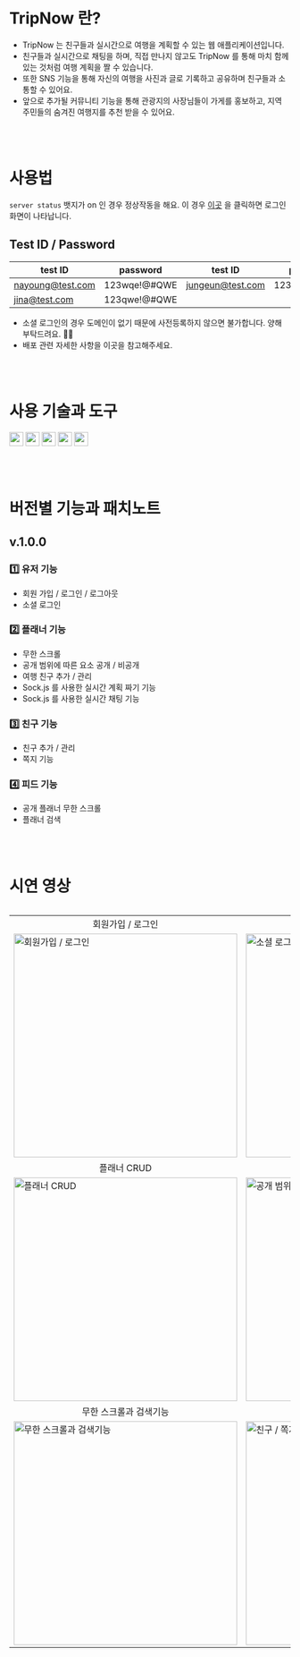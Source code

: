 # TripNow 란?
- TripNow 는 친구들과 실시간으로 여행을 계획할 수 있는 웹 애플리케이션입니다.
- 친구들과 실시간으로 채팅을 하며, 직접 만나지 않고도 TripNow 를 통해 마치 함께 있는 것처럼 여행 계획을 짤 수 있습니다.
- 또한 SNS 기능을 통해 자신의 여행을 사진과 글로 기록하고 공유하며 친구들과 소통할 수 있어요.
- 앞으로 추가될 커뮤니티 기능을 통해 관광지의 사장님들이 가게를 홍보하고, 지역 주민들의 숨겨진 여행지를 추천 받을 수 있어요.

<br>
<br>

# 사용법
`server status` 뱃지가 on 인 경우 정상작동을 해요. 이 경우 [이곳](https://trip-now.vercel.app/login) 을 클릭하면 로그인 화면이 나타납니다.

## Test ID / Password
|test ID|password|test ID|password|
|----|----|----|----|
|nayoung@test.com|123wqe!@#QWE|jungeun@test.com|123qwe!@#QWE|
|jina@test.com|123qwe!@#QWE|

- 소셜 로그인의 경우 도메인이 없기 때문에 사전등록하지 않으면 불가합니다. 양해 부탁드려요. 🙇‍♀️
- 배포 관련 자세한 사항을 이곳을 참고해주세요.

<br>
<br>

# 사용 기술과 도구
<img src="https://img.shields.io/badge/Sass-CC6699?style=flat&logo=sass&logoColor=white" height="25px"/> <img src="https://img.shields.io/badge/Vue.js-4FC08D?style=flat&logo=vuedotjs&logoColor=white" height="25px"/> <img src="https://img.shields.io/badge/Typescript-3178C6?style=flat&logo=typescript&logoColor=white" height="25px"/> <img src="https://img.shields.io/badge/Figma-000000?style=flat&logo=figma&logoColor=white" height="25px"/> <img src="https://img.shields.io/badge/IntellijIDEA-000000?style=flat&logo=&logoColor=white" height="25px"/> 

<br>
<br>

# 버전별 기능과 패치노트
## v.1.0.0
### 1️⃣ 유저 기능
- 회원 가입 / 로그인 / 로그아웃
- 소셜 로그인
### 2️⃣ 플래너 기능
- 무한 스크롤
- 공개 범위에 따른 요소 공개 / 비공개
- 여행 친구 추가 / 관리
- Sock.js 를 사용한 실시간 계획 짜기 기능
- Sock.js 를 사용한 실시간 채팅 기능
### 3️⃣ 친구 기능
- 친구 추가 / 관리
- 쪽지 기능
### 4️⃣ 피드 기능
- 공개 플래너 무한 스크롤
- 플래너 검색

<br>
<br>

# 시연 영상
<table align="left">
  <tr>
    <td align="center">회원가입 / 로그인</td>
    <td align="center">소셜 로그인</td>
  </tr>
  <tr>
    <td><img src="https://github.com/user-attachments/assets/f9c73e2e-7a9e-4c4e-9d4c-93e651ed1dfe" alt="회원가입 / 로그인" style="width:400px;"/></td>
    <td><img src="https://github.com/user-attachments/assets/e4ac9296-95cf-450b-ba71-7a2e2e97d228" alt="소셜 로그인" style="width:400px;"/></td>
  </tr>
  <tr>
    <td align="center">플래너 CRUD</td>
    <td align="center">공개 범위 설정</td>
  </tr>
  <tr>
    <td><img src="https://github.com/user-attachments/assets/1757f67c-85e5-40ef-822a-b0a8ffdea2d8" alt="플래너 CRUD" style="width:400px;"/></td>
    <td><img src="https://github.com/user-attachments/assets/c4ca701b-0c6e-41c9-b7c9-a72d1f9c15ee" alt="공개 범위 설정" style="width:400px;"/></td>
  </tr>
  <tr>
    <td align="center">무한 스크롤과 검색기능</td>
    <td align="center">친구 / 쪽지 기능</td>
  </tr>
  <tr>
    <td><img src="https://github.com/user-attachments/assets/e4eca162-2440-4bc4-bd83-961a5c2bd87a" alt="무한 스크롤과 검색기능" style="width:400px;"/></td>
    <td><img src="https://github.com/user-attachments/assets/9eafad1f-2034-47b2-b7ad-cc9de2cca93e" alt="친구 / 쪽지 기능" style="width:400px;"/></td>
  </tr>
</table>

<br>
<br>
<br>
<br>
